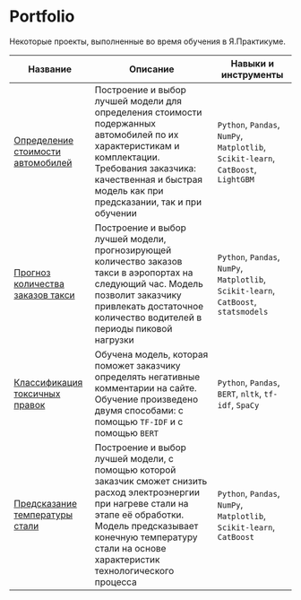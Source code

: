 # Portfolio
Некоторые проекты, выполненные во время обучения в Я.Практикуме.

| Название | Описание | Навыки и инструменты |
| --- | --- | --- |
| [Определение стоимости автомобилей](https://github.com/alyona-shashina/Portfolio/tree/main/car-prices) | Построение и выбор лучшей модели для определения стоимости подержанных автомобилей по их характеристикам и комплектации. Требования заказчика: качественная и быстрая модель как при предсказании, так и при обучении | `Python`, `Pandas`, `NumPy`, `Matplotlib`, `Scikit-learn`, `CatBoost`, `LightGBM` |
| [Прогноз количества заказов такси](https://github.com/alyona-shashina/Portfolio/tree/main/taxi-service) | Построение и выбор лучшей модели, прогнозирующей количество заказов такси в аэропортах на следующий час. Модель позволит заказчику привлекать достаточное количество водителей в периоды пиковой нагрузки  | `Python`, `Pandas`, `NumPy`, `Matplotlib`, `Scikit-learn`, `CatBoost`, `statsmodels` |
| [Классификация токсичных правок](https://github.com/alyona-shashina/Portfolio/tree/main/toxic-comments) | Обучена модель, которая поможет заказчику определять негативные комментарии на сайте. Обучение произведено двумя способами: с помощью `TF-IDF` и с помощью `BERT` | `Python`, `Pandas`, `BERT`, `nltk`, `tf-idf`, `SpaCy` |
| [Предсказание температуры стали](https://github.com/alyona-shashina/Portfolio/tree/main/steel-temp) | Построение и выбор лучшей модели, с помощью которой заказчик сможет снизить расход электроэнергии при нагреве стали на этапе её обработки. Модель предсказывает конечную температуру стали на основе характеристик технологического процесса | `Python`, `Pandas`, `NumPy`, `Matplotlib`, `Scikit-learn`, `CatBoost` |
